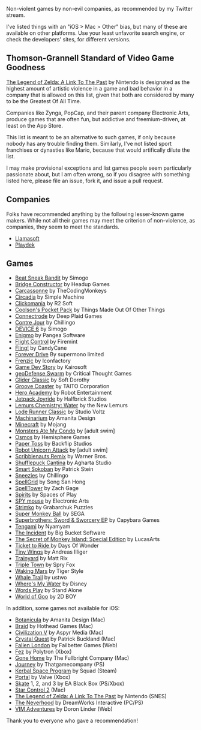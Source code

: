Non-violent games by non-evil companies, as recommended by my Twitter stream.

I've listed things with an "iOS > Mac > Other" bias, but many of these are available on other platforms. Use your least unfavorite search engine, or check the developers' sites, for different versions.

## Thomson-Grannell Standard of Video Game Goodness

[The Legend of Zelda: A Link To The Past](http://en.wikipedia.org/wiki/The_Legend_of_Zelda:_A_Link_to_the_Past) by Nintendo is designated as the highest amount of artistic violence in a game and bad behavior in a company that is allowed on this list, given that both are considered by many to be the Greatest Of All Time. 

Companies like Zynga, PopCap, and their parent company Electronic Arts, produce games that are often fun, but addictive and freemium-driven, at least on the App Store. 

This list is meant to be an alternative to such games, if only because nobody has any trouble finding them. Similarly, I've not listed sport franchises or dynasties like Mario, because that would artifically dilute the list. 

I may make provisional exceptions and list games people seem particularly passionate about, but I am often wrong, so if you disagree with something listed here, please file an issue, fork it, and issue a pull request.

## Companies

Folks have recommended anything by the following lesser-known game makers. While not all their games may meet the criterion of non-violence, as companies, they seem to meet the standards.

* [Llamasoft](http://minotaurproject.co.uk/frontpage.php)
* [Playdek](http://www.playdekgames.com)

## Games

* [Beat Sneak Bandit](http://itunes.apple.com/us/app/beat-sneak-bandit/id473689550?mt=8) by Simogo
* [Bridge Constructor](https://itunes.apple.com/us/app/bridge-constructor/id503190232?mt=8) by Headup Games
* [Carcassonne](http://itunes.apple.com/us/app/carcassonne/id375295479?mt=8) by TheCodingMonkeys
* [Circadia](http://itunes.apple.com/us/app/circadia/id489615659?mt=8) by Simple Machine
* [Clickomania](http://itunes.apple.com/us/app/clickomania/id357371876?mt=8) by R2 Soft
* [Coolson's Pocket Pack](https://itunes.apple.com/us/app/coolsons-pocket-pack/id807447730?mt=8) by Things Made Out Of Other Things
* [Connectrode](http://itunes.apple.com/us/app/connectrode/id438450056?mt=8) by Deep Plaid Games
* [Contre Jour](http://itunes.apple.com/us/app/contre-jour/id440693481?mt=8) by Chillingo
* [DEVICE 6](https://itunes.apple.com/us/app/device-6/id680366065?mt=8) by Simogo
* [Enigmo](http://itunes.apple.com/us/app/enigmo/id281736535?mt=8) by Pangea Software
* [Flight Control](http://itunes.apple.com/us/app/flight-control/id306220440?mt=8) by Firemint
* [Fling!](http://itunes.apple.com/us/app/fling!/id325815008?mt=8) by CandyCane
* [Forever Drive](http://itunes.apple.com/us/app/forever-drive/id442923846?mt=8) By supermono limited
* [Frenzic](http://itunes.apple.com/us/app/frenzic/id296581959?mt=8) by Iconfactory
* [Game Dev Story](http://itunes.apple.com/us/app/game-dev-story/id396085661?mt=8) by Kairosoft
* [geoDefense Swarm](http://itunes.apple.com/us/app/geodefense-swarm/id326563285?mt=8) by Critical Thought Games
* [Glider Classic](http://itunes.apple.com/us/app/glider-classic/id463484447?mt=8) by Soft Dorothy
* [Groove Coaster](http://itunes.apple.com/us/app/groove-coaster/id442689429?mt=8) by TAITO Corporation
* [Hero Academy](http://itunes.apple.com/us/app/hero-academy/id488156323?mt=8) by Robot Entertainment
* [Jetpack Joyride](http://itunes.apple.com/us/app/jetpack-joyride/id457446957?mt=8) by Halfbrick Studios
* [Lemurs Chemistry: Water](https://itunes.apple.com/us/app/lemurs-chemistry-water/id573492466?mt=8) by the New Lemurs
* [Lode Runner Classic](https://itunes.apple.com/us/app/lode-runner-classic/id582864706) by Studio Voltz
* [Machinarium](http://itunes.apple.com/us/app/machinarium/id459189186?mt=8) by Amanita Design
* [Minecraft](http://itunes.apple.com/us/app/minecraft-pocket-edition/id479516143?mt=8) by Mojang
* [Monsters Ate My Condo](http://itunes.apple.com/us/app/monsters-ate-my-condo/id459489208?mt=8) by [adult swim]
* [Osmos](http://itunes.apple.com/us/app/osmos/id382991304?mt=8) by Hemisphere Games
* [Paper Toss](http://itunes.apple.com/us/app/paper-toss/id317917431?mt=8) by Backflip Studios
* [Robot Unicorn Attack](http://en.wikipedia.org/wiki/Robot_Unicorn_Attack) by [adult swim]
* [Scribblenauts Remix](https://itunes.apple.com/us/app/scribblenauts-remix/id444844790?mt=8) by Warner Bros.
* [Shufflepuck Cantina](https://itunes.apple.com/us/app/shufflepuck-cantina/id553470733?mt=8) by Agharta Studio
* [Smart Sokoban](http://itunes.apple.com/us/app/smart-sokoban/id294016504?mt=8) by Patrick Stein
* [Sneezies](http://itunes.apple.com/us/app/sneezies/id298155609?mt=8) by Chillingo
* [SpellGrid](https://itunes.apple.com/us/app/spellgrid+-game-many-words/id707409923?mt=8) by Song San Hong
* [SpellTower](http://itunes.apple.com/us/app/spelltower/id476500832?mt=8) by Zach Gage
* [Spirits](https://itunes.apple.com/us/app/spirits-for-ipad/id388636935?mt=8) by Spaces of Play
* [SPY mouse](http://itunes.apple.com/us/app/spy-mouse/id445992496?mt=8) by Electronic Arts
* [Strimko](http://itunes.apple.com/us/app/strimko/id328286124?mt=8) by Grabarchuk Puzzles
* [Super Monkey Ball](https://itunes.apple.com/en/app/super-monkey-ball-2-sakura/id363644188?mt=8) by SEGA 
* [Superbrothers: Sword & Sworcery EP](http://itunes.apple.com/us/app/superbrothers-sword-sworcery/id424912055?mt=8) by Capybara Games
* [Tengami](https://itunes.apple.com/us/app/tengami/id794960248?l=en&mt=8) by Nyamyam
* [The Incident](http://itunes.apple.com/us/app/the-incident/id385533456?mt=8) by Big Bucket Software
* [The Secret of Monkey Island: Special Edition](https://itunes.apple.com/us/app/secret-monkey-island-special/id324741347?mt=8) by LucasArts
* [Ticket to Ride ](http://itunes.apple.com/us/app/ticket-to-ride/id432504470?mt=8)by Days Of Wonder
* [Tiny Wings](http://itunes.apple.com/us/app/tiny-wings/id417817520?mt=8) by Andreas Illiger
* [Trainyard](http://itunes.apple.com/us/app/trainyard/id348719156?mt=8) by Matt Rix
* [Triple Town](http://itunes.apple.com/us/app/triple-town/id490532168?mt=8) by Spry Fox
* [Waking Mars](http://itunes.apple.com/us/app/waking-mars/id462397814?mt=8) by Tiger Style
* [Whale Trail](http://itunes.apple.com/us/app/whale-trail/id450163154?mt=8) by ustwo
* [Where's My Water](http://itunes.apple.com/us/app/wheres-my-water/id449735650?mt=8) by Disney
* [Words Play](http://itunes.apple.com/us/app/words-play/id446768370?mt=8) by Stand Alone
* [World of Goo](http://itunes.apple.com/us/app/world-of-goo-hd/id401301276?mt=8) by 2D BOY

In addition, some games not available for iOS:

* [Botanicula](http://itunes.apple.com/us/app/botanicula/id517309256?mt=12) by Amanita Design (Mac)
* [Braid](http://itunes.apple.com/us/app/braid/id411902645?mt=12) by Hothead Games (Mac)
* [Civilization V](https://itunes.apple.com/en/app/civilization-v-campaign-edition/id439924718?mt=12) by Aspyr Media (Mac)
* [Crystal Quest](http://macintoshgarden.org/games/crystal-quest) by Patrick Buckland (Mac)
* [Fallen London](http://www.fallenlondon.com/) by Failbetter Games (Web)
* [Fez](http://en.wikipedia.org/wiki/Fez_(video_game)) by Polytron (Xbox)
* [Gone Home](http://gonehomegame.com) by The Fullbright Company (Mac)
* [Journey](http://en.wikipedia.org/wiki/Journey_(2012_video_game)) by Thatgamecompany (PS)
* [Kerbal Space Program](https://kerbalspaceprogram.com) by Squad (Steam)
* [Portal](http://en.wikipedia.org/wiki/Portal_(video_game)) by Valve (Xbox)
* [Skate](http://en.wikipedia.org/wiki/Skate_(Video_Game)) 1, 2, and 3 by EA Black Box (PS/Xbox)
* [Star Control 2](http://en.wikipedia.org/wiki/Star_Control_II) (Mac)
* [The Legend of Zelda: A Link To The Past](http://en.wikipedia.org/wiki/The_Legend_of_Zelda:_A_Link_to_the_Past) by Nintendo (SNES)
* [The Neverhood](https://en.wikipedia.org/wiki/The_Neverhood) by DreamWorks Interactive (PC/PS)
* [VIM Adventures](http://vim-adventures.com/) by Doron Linder (Web)

Thank you to everyone who gave a recommendation!
